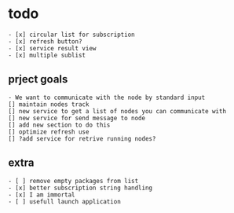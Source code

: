 # todo

	- [x] circular list for subscription
	- [x] refresh button?
	- [x] service result view
	- [x] multiple sublist

## prject goals

	- We want to communicate with the node by standard input
	[] maintain nodes track
	[] new service to get a list of nodes you can communicate with
	[] new service for send message to node
	[] add new section to do this
	[] optimize refresh use
	[] ?add service for retrive running nodes?

## extra

	- [ ] remove empty packages from list
	- [x] better subscription string handling
	- [x] I am immortal
	- [ ] usefull launch application
